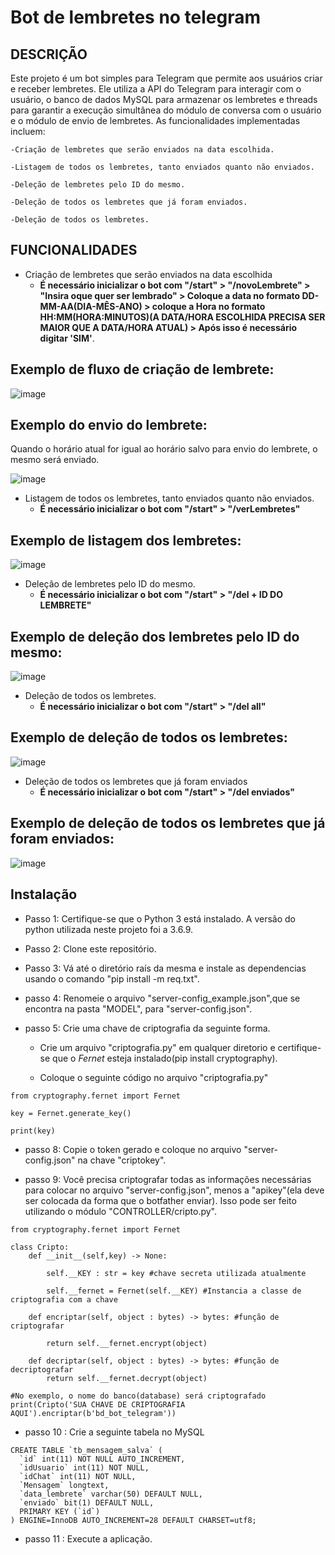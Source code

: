 # Bot de lembretes no telegram


## DESCRIÇÃO

Este projeto é um bot simples para Telegram que permite aos usuários criar e receber lembretes. Ele utiliza a API do Telegram para interagir com o usuário, o banco de dados MySQL para armazenar os lembretes e threads para garantir a execução simultânea do módulo de conversa com o usuário e o módulo de envio de lembretes. As funcionalidades implementadas incluem:
  
    -Criação de lembretes que serão enviados na data escolhida.
  
    -Listagem de todos os lembretes, tanto enviados quanto não enviados.
  
    -Deleção de lembretes pelo ID do mesmo.
    
    -Deleção de todos os lembretes que já foram enviados.
    
    -Deleção de todos os lembretes.

## FUNCIONALIDADES

- Criação de lembretes que serão enviados na data escolhida
  - **É necessário inicializar o bot com "/start" > "/novoLembrete" > "Insira oque quer ser lembrado" > Coloque a data no formato DD-MM-AA(DIA-MÊS-ANO) > coloque a Hora no formato HH:MM(HORA:MINUTOS)(A DATA/HORA ESCOLHIDA PRECISA SER MAIOR QUE A DATA/HORA ATUAL) > Após isso é necessário digitar 'SIM'**.
 
 ## Exemplo de fluxo de criação de lembrete:
 
 ![image](https://user-images.githubusercontent.com/61162949/212970080-8a8e80ce-4dbd-4c9e-80a7-5ba4427bffeb.png)

 ## Exemplo do envio do lembrete:
 
 Quando o horário atual for igual ao horário salvo para envio do lembrete, o mesmo será enviado.
 
![image](https://user-images.githubusercontent.com/61162949/212970733-0fedd7a7-48c6-469f-9d8e-f40297fd33f4.png)

- Listagem de todos os lembretes, tanto enviados quanto não enviados.
  - **É necessário inicializar o bot com "/start" > "/verLembretes"**

 ## Exemplo de listagem dos lembretes:
 
![image](https://user-images.githubusercontent.com/61162949/212972242-46fdbdb4-66a7-424a-b3f9-21fb2fb043d9.png)

- Deleção de lembretes pelo ID do mesmo.
  - **É necessário inicializar o bot com "/start" > "/del + ID DO LEMBRETE"**

 ## Exemplo de deleção dos lembretes pelo ID do mesmo:
 
![image](https://user-images.githubusercontent.com/61162949/212973227-2e8742ec-aa31-4a1a-9fff-4321465a3f53.png)


- Deleção de todos os lembretes.
  - **É necessário inicializar o bot com "/start" > "/del all"**

## Exemplo de deleção de todos os lembretes:
![image](https://user-images.githubusercontent.com/61162949/212975404-a59a21ba-1364-44b4-b686-506f4aa5f603.png)

- Deleção de todos os lembretes que já foram enviados
  - **É necessário inicializar o bot com "/start" > "/del enviados"**


## Exemplo de deleção de todos os lembretes que já foram enviados:
![image](https://user-images.githubusercontent.com/61162949/212976128-73569f5e-6447-41e9-9d32-d1471c6b007c.png)


## Instalação

- Passo 1: Certifique-se que o Python 3 está instalado. A versão do python utilizada neste projeto foi a 3.6.9.

- Passo 2: Clone este repositório.

- Passo 3: Vá até o diretório raís da mesma e instale as dependencias usando o comando "pip install -m req.txt".

- passo 4: Renomeie o arquivo "server-config_example.json",que se encontra na pasta "MODEL", para "server-config.json".

- passo 5: Crie uma chave de criptografia da seguinte forma.

    - Crie um arquivo "criptografia.py" em qualquer diretorio e certifique-se que o *Fernet* esteja instalado(pip install cryptography). 

    - Coloque o seguinte código no arquivo "criptografia.py"

```  
from cryptography.fernet import Fernet 

key = Fernet.generate_key() 

print(key)  

```  
- passo 8: Copie o token gerado e coloque no arquivo "server-config.json" na chave "criptokey".

- passo 9: Você precisa criptografar todas as informações necessárias para colocar no arquivo "server-config.json", menos a "apikey"(ela deve ser colocada da forma que o botfather enviar). Isso pode ser feito utilizando o módulo "CONTROLLER/cripto.py".

```  
from cryptography.fernet import Fernet

class Cripto:
    def __init__(self,key) -> None:
        
        self.__KEY : str = key #chave secreta utilizada atualmente

        self.__fernet = Fernet(self.__KEY) #Instancia a classe de criptografia com a chave

    def encriptar(self, object : bytes) -> bytes: #função de criptografar 
        
        return self.__fernet.encrypt(object)

    def decriptar(self, object : bytes) -> bytes: #função de decriptografar
        return self.__fernet.decrypt(object)

#No exemplo, o nome do banco(database) será criptografado
print(Cripto('SUA CHAVE DE CRIPTOGRAFIA AQUI').encriptar(b'bd_bot_telegram'))

```  
- passo 10 : Crie a seguinte tabela no MySQL

```  
CREATE TABLE `tb_mensagem_salva` (
  `id` int(11) NOT NULL AUTO_INCREMENT,
  `idUsuario` int(11) NOT NULL,
  `idChat` int(11) NOT NULL,
  `Mensagem` longtext,
  `data_lembrete` varchar(50) DEFAULT NULL,
  `enviado` bit(1) DEFAULT NULL,
  PRIMARY KEY (`id`)
) ENGINE=InnoDB AUTO_INCREMENT=28 DEFAULT CHARSET=utf8;

```  
- passo 11 : Execute a aplicação.
